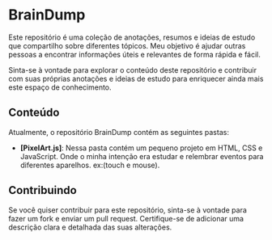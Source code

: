 # BrainDump

Este repositório é uma coleção de anotações, resumos e ideias de estudo que compartilho sobre diferentes tópicos. Meu objetivo é ajudar outras pessoas a encontrar informações úteis e relevantes de forma rápida e fácil.

Sinta-se à vontade para explorar o conteúdo deste repositório e contribuir com suas próprias anotações e ideias de estudo para enriquecer ainda mais este espaço de conhecimento.

## Conteúdo

Atualmente, o repositório BrainDump contém as seguintes pastas:

- **[PixelArt.js]**: Nessa pasta contém um pequeno projeto em HTML, CSS e JavaScript. Onde o minha intenção era estudar e relembrar eventos para diferentes aparelhos. ex:(touch e mouse).

## Contribuindo

Se você quiser contribuir para este repositório, sinta-se à vontade para fazer um fork e enviar um pull request. Certifique-se de adicionar uma descrição clara e detalhada das suas alterações.
